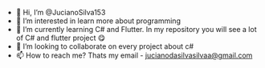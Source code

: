 - 👋 Hi, I’m @JucianoSilva153
- 👀 I’m interested in learn more about programming
- 🌱 I’m currently learning C# and Flutter. In my repository you will see a lot of C# and flutter project 😋
- 💞️ I’m looking to collaborate on every project about c#
- 📫 How to reach me? Thats my email - jucianodasilvasilvaa@gmail.com

<!---
JucianoSilva153/JucianoSilva153 is a ✨ special ✨ repository because its `README.md` (this file) appears on your GitHub profile.
You can click the Preview link to take a look at your changes.
--->
